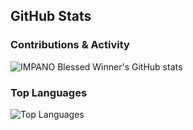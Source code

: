 ## GitHub Stats

### Contributions & Activity
![IMPANO Blessed Winner's GitHub stats](https://github-readme-stats.vercel.app/api?username=blessed-winner&show_icons=true&theme=onedark)

### Top Languages
![Top Languages](https://github-readme-stats.vercel.app/api/top-langs/?username=blessed-winner&layout=compact&theme=default)
